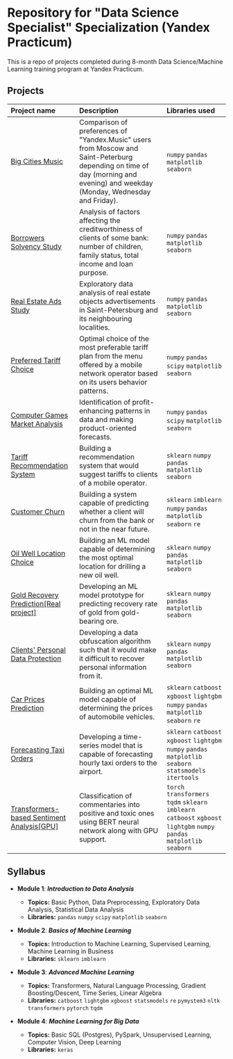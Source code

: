 # Repository for "Data Science Specialist" Specialization (Yandex Practicum)

This is a repo of projects completed during 8-month Data Science/Machine Learning training program at Yandex Practicum. 

## Projects

| Project name | Description | Libraries used | 
| :---------------------- | :---------------------- | :---------------------- |
| [Big Cities Music](big_cities_music) | Comparison of preferences of "Yandex.Music" users from Moscow and Saint-Peterburg depending on time of day (morning and evening) and weekday (Monday, Wednesday and Friday).| `numpy` `pandas` `matplotlib` `seaborn`|
| [Borrowers Solvency Study](solvency_analysis) | Analysis of factors affecting the creditworthiness of clients of some bank: number of children, family status, total income and loan purpose.| `numpy` `pandas` `matplotlib` `seaborn`|
| [Real Estate Ads Study](real_estate_eda) | Exploratory data analysis of real estate objects advertisements in Saint-Petersburg and its neighbouring localities.| `numpy` `pandas` `matplotlib` `seaborn`|
| [Preferred Tariff Choice](optimal_tariff) | Optimal choice of the most preferable tariff plan from the menu offered by a mobile network operator based on its users behavior patterns.| `numpy` `pandas` `scipy` `matplotlib` `seaborn`|
| [Computer Games Market Analysis](computer_games_analysis) | Identification of profit-enhancing patterns in data and making product-oriented forecasts.| `numpy` `pandas` `scipy` `matplotlib` `seaborn`|
| [Tariff Recommendation System](recomm_system) | Building a recommendation system that would suggest tariffs to clients of a mobile operator.| `sklearn` `numpy` `pandas` `matplotlib` `seaborn`|
| [Customer Churn](churn_prediction) | Building a system capable of predicting whether a client will churn from the bank or not in the near future.| `sklearn` `imblearn` `numpy` `pandas` `matplotlib` `seaborn` `re`|
| [Oil Well Location Choice](location_choice) | Building an ML model capable of determining the most optimal location for drilling a new oil well.| `sklearn` `numpy` `pandas` `matplotlib` `seaborn`|
| [Gold Recovery Prediction[Real project]](gold_recovery) | Developing an ML model prototype for predicting recovery rate of gold from gold-bearing ore.| `sklearn` `numpy` `pandas` `matplotlib` `seaborn`|
| [Clients' Personal Data Protection](personal_data_protection) | Developing a data obfuscation algorithm such that it would make it difficult to recover personal information from it.| `sklearn` `numpy` `pandas` `matplotlib` `seaborn`|
| [Car Prices Prediction](autos_grad_boost) | Building an optimal ML model capable of determining the prices of automobile vehicles.| `sklearn` `catboost` `xgboost` `lightgbm` `numpy` `pandas` `matplotlib` `seaborn` `re`|
| [Forecasting Taxi Orders](taxi_ts_prediction) | Developing a time-series model that is capable of forecasting hourly taxi orders to the airport.| `sklearn` `catboost` `xgboost` `lightgbm` `numpy` `pandas` `matplotlib` `seaborn` `statsmodels` `itertools`|
| [Transformers-based Sentiment Analysis[GPU]](bert_toxic_comm) | Classification of commentaries into positive and toxic ones using BERT neural network along with GPU support.| `torch` `transformers` `tqdm` `sklearn` `imblearn` `catboost` `xgboost` `lightgbm` `numpy` `pandas` `matplotlib` `seaborn`|

## Syllabus

- **Module 1**: ***Introduction to Data Analysis***

  - **Topics:** Basic Python, Data Preprocessing, Exploratory Data Analysis, Statistical Data Analysis
  - **Libraries:** `pandas` `numpy` `scipy` `matplotlib` `seaborn`

- **Module 2**: ***Basics of Machine Learning***

  - **Topics:** Introduction to Machine Learning, Supervised Learning, Machine Learning in Business
  - **Libraries:** `sklearn` `imblearn`

- **Module 3**: ***Advanced Machine Learning***
  - **Topics:** Transformers, Natural Language Processing, Gradient Boosting/Descent, Time Series, Linear Algebra
  - **Libraries:** `catboost` `lightgbm` `xgboost` `statsmodels` `re` `pymystem3` `nltk` `transformers` `pytorch` `tqdm`

- **Module 4**: ***Machine Learning for Big Data***
  - **Topics:** Basic SQL (Postgres), PySpark, Unsupervised Learning, Computer Vision, Deep Learning
  -  **Libraries:** `keras`
